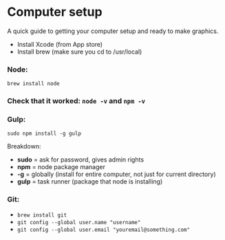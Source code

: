 # Computer setup

A quick guide to getting your computer setup and ready to make graphics.

- Install Xcode (from App store)
- Install brew (make sure you cd to /usr/local)

### Node: 
`brew install node`

### Check that it worked: `node -v` and `npm -v`

### Gulp:
`sudo npm install -g gulp` 

Breakdown:
- **sudo** = ask for password, gives admin rights
- **npm** = node package manager
- **-g** = globally (install for entire computer, not just for current directory)
- **gulp** = task runner (package that node is installing)

### Git:
- `brew install git`
- `git config --global user.name "username"`
- `git config --global user.email "youremail@something.com"`